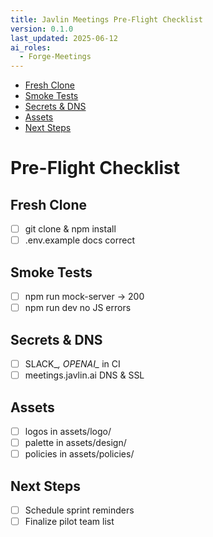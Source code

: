 ```yaml
---
title: Javlin Meetings Pre-Flight Checklist
version: 0.1.0
last_updated: 2025-06-12
ai_roles:
  - Forge-Meetings
---
```


<!-- TOC -->
- [Fresh Clone](#fresh-clone)
- [Smoke Tests](#smoke-tests)
- [Secrets & DNS](#secrets--dns)
- [Assets](#assets)
- [Next Steps](#next-steps)
<!-- /TOC -->

# Pre-Flight Checklist

## Fresh Clone
- [ ] git clone & npm install  
- [ ] .env.example docs correct

## Smoke Tests
- [ ] npm run mock-server → 200  
- [ ] npm run dev no JS errors

## Secrets & DNS
- [ ] SLACK_*, OPENAI_* in CI  
- [ ] meetings.javlin.ai DNS & SSL

## Assets
- [ ] logos in assets/logo/  
- [ ] palette in assets/design/  
- [ ] policies in assets/policies/

## Next Steps
- [ ] Schedule sprint reminders  
- [ ] Finalize pilot team list
